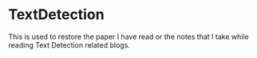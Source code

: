 # TextDetection
This is used to restore the paper I have read or the notes that I take while reading Text Detection related blogs.
